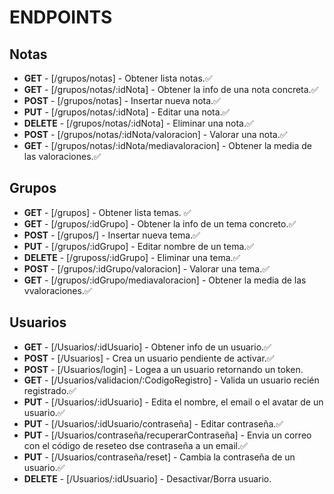 # ENDPOINTS

## Notas

-   **GET** - [/grupos/notas] - Obtener lista notas.✅
-   **GET** - [/grupos/notas/:idNota] - Obtener la info de una nota concreta.✅
-   **POST** - [/grupos/notas] - Insertar nueva nota.✅
-   **PUT** - [/grupos/notas/:idNota] - Editar una nota.✅
-   **DELETE** - [/grupos/notas/:idNota] - Eliminar una nota.✅
-   **POST** - [/grupos/notas/:idNota/valoracion] - Valorar una nota.✅
-   **GET** - [/grupos/notas/:idNota/mediavaloracion] - Obtener la media de las valoraciones.✅

## Grupos

- **GET** - [/grupos] - Obtener lista temas. ✅
- **GET** - [/grupos/:idGrupo] - Obtener la info de un tema concreto.✅
- **POST** - [/grupos/] - Insertar nueva tema.✅
- **PUT** - [/grupos/:idGrupo] - Editar nombre de un tema.✅
- **DELETE** - [/gruposs/:idGrupo] - Eliminar una tema.✅
- **POST** - [/grupos/:idGrupo/valoracion] - Valorar una tema.✅
- **GET** - [/grupos/:idGrupo/mediavaloracion] - Obtener la media de las vvaloraciones.✅

## Usuarios

-   **GET** - [/Usuarios/:idUsuario] - Obtener info de un usuario.✅
-   **POST** - [/Usuarios] - Crea un usuario pendiente de activar.✅
-   **POST** - [/Usuarios/login] - Logea a un usuario retornando un token.
-   **GET** - [/Usuarios/validacion/:CodigoRegistro] - Valida un usuario recién registrado.✅
-   **PUT** - [/Usuarios/:idUsuario] - Edita el nombre, el email o el avatar de un usuario.✅
-   **PUT** - [/Usuarios/:idUsuario/contraseña] - Editar contraseña.✅
-   **PUT** - [/Usuarios/contraseña/recuperarContraseña] - Envia un correo con el código de reseteo dse contraseña a un email.✅
-   **PUT** - [/Usuarios/contraseña/reset] - Cambia la contraseña de un usuario.✅
-   **DELETE** - [/Usuarios/:idUsuario] - Desactivar/Borra usuario.
